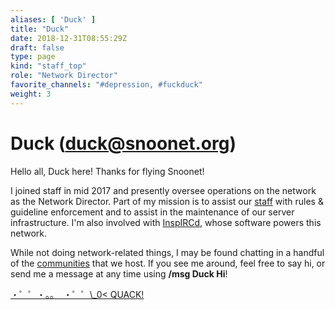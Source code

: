 ```yaml
---
aliases: [ 'Duck' ]
title: "Duck"
date: 2018-12-31T08:55:29Z
draft: false
type: page
kind: "staff_top"
role: "Network Director"
favorite_channels: "#depression, #fuckduck"
weight: 3
---
```


# Duck (duck@snoonet.org)

Hello all, Duck here! Thanks for flying Snoonet!

I joined staff in mid 2017 and presently oversee operations on the network as the Network Director. Part of my mission is to assist our [staff](/staff) with rules & guideline enforcement and to assist in the maintenance of our server infrastructure. I'm also involved with [InspIRCd](https://www.inspircd.org/), whose software powers this network.

While not doing network-related things, I may be found chatting in a handful of the [communities](/communities) that we host. If you see me around, feel free to say hi, or send me a message at any time using **/msg Duck Hi**!


[・゜゜・。。 ​ ・゜゜\​_0< QUA​CK!](https://duckhuntjs.com/)

